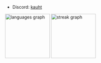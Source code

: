 - Discord: [kauht](discord.gg/Z5WpaU4K)
<img src="https://github-readme-stats.vercel.app/api/top-langs?username=Kaughts&locale=en&hide_title=false&layout=compact&card_width=320&langs_count=5&theme=dark&hide_border=true&order=2&custom_title=Languages" height="145" alt="languages graph"  />
<img src="https://streak-stats.demolab.com?user=Kaughts&locale=en&mode=weekly&theme=dark&hide_border=true&border_radius=5&date_format=M j[, Y]&order=3" height="145" alt="streak graph"  />
